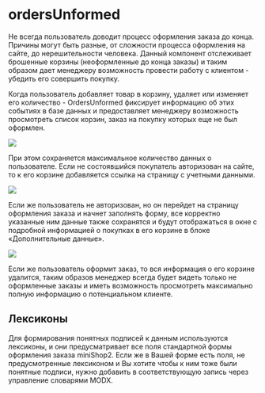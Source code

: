 # ordersUnformed

Не всегда пользователь доводит процесс оформления заказа до конца. Причины могут быть разные, от сложности процесса оформления на сайте, до нерешительности человека. Данный компонент отслеживает брошенные корзины (неоформленные до конца заказы) и таким образом дает менеджеру возможность провести работу с клиентом - убедить его совершить покупку.

Когда пользователь добавляет товар в корзину, удаляет или изменяет его количество - OrdersUnformed фиксирует информацию об этих событиях в базе данных и предоставляет менеджеру возможность просмотреть список корзин, заказ на покупку которых еще не был оформлен.

[![](https://file.modx.pro/files/7/f/7/7f7e7f8995cdfbf735a2eb751d19b9acs.jpg)](https://file.modx.pro/files/7/f/7/7f7e7f8995cdfbf735a2eb751d19b9ac.png)

При этом сохраняется максимальное количество данных о пользователе. Если не состоявшийся покупатель авторизован на сайте, то к его корзине добавляется ссылка на страницу с учетными данными.

[![](https://file.modx.pro/files/d/c/b/dcb1edd15b2173e40a46494b4c41497ds.jpg)](https://file.modx.pro/files/d/c/b/dcb1edd15b2173e40a46494b4c41497d.png)

Если же пользователь не авторизован, но он перейдет на страницу оформления заказа и начнет заполнять форму, все корректно указанные ним данные также сохранятся и будут отображаться в окне с подробной информацией о покупках в его корзине в блоке «Дополнительные данные».

[![](https://file.modx.pro/files/2/d/6/2d6fb7dda7ac04a7c3586fe3575bc517s.jpg)](https://file.modx.pro/files/2/d/6/2d6fb7dda7ac04a7c3586fe3575bc517.png)

Если же пользователь оформит заказ, то вся информация о его корзине удалится, таким образов менеджер всегда будет видеть только не оформленные заказы и иметь возможность просмотреть максимально полную информацию о потенциальном клиенте.

## Лексиконы

Для формирования понятных подписей к данным используются лексиконы, и они предусматривает все поля стандартной формы оформления заказа miniShop2.
Если же в Вашей форме есть поля, не предусмотренные лексиконом и Вы хотите чтобы к ним тоже были понятные подписи, нужно добавить в соответствующую запись через управление словарями MODX.
